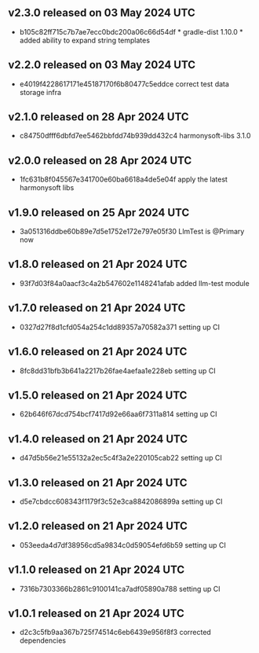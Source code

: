 ## v2.3.0 released on 03 May 2024 UTC
  * b105c82ff715c7b7ae7ecc0bdc200a06c66d54df * gradle-dist 1.10.0 * added ability to expand string templates
## v2.2.0 released on 03 May 2024 UTC
  * e4019f4228617171e45187170f6b80477c5eddce correct test data storage infra
## v2.1.0 released on 28 Apr 2024 UTC
  * c84750dfff6dbfd7ee5462bbfdd74b939dd432c4 harmonysoft-libs 3.1.0
## v2.0.0 released on 28 Apr 2024 UTC
  * 1fc631b8f045567e341700e60ba6618a4de5e04f apply the latest harmonysoft libs
## v1.9.0 released on 25 Apr 2024 UTC
  * 3a051316ddbe60b89e7d5e1752e172e797e05f30 LlmTest is @Primary now
## v1.8.0 released on 21 Apr 2024 UTC
  * 93f7d03f84a0aacf3c4a2b547602e1148241afab added llm-test module
## v1.7.0 released on 21 Apr 2024 UTC
  * 0327d27f8d1cfd054a254c1dd89357a70582a371 setting up CI
## v1.6.0 released on 21 Apr 2024 UTC
  * 8fc8dd31bfb3b641a2217b26fae4aefaa1e228eb setting up CI
## v1.5.0 released on 21 Apr 2024 UTC
  * 62b646f67dcd754bcf7417d92e66aa6f7311a814 setting up CI
## v1.4.0 released on 21 Apr 2024 UTC
  * d47d5b56e21e55132a2ec5c4f3a2e220105cab22 setting up CI
## v1.3.0 released on 21 Apr 2024 UTC
  * d5e7cbdcc608343f1179f3c52e3ca8842086899a setting up CI
## v1.2.0 released on 21 Apr 2024 UTC
  * 053eeda4d7df38956cd5a9834c0d59054efd6b59 setting up CI
## v1.1.0 released on 21 Apr 2024 UTC
  * 7316b7303366b2861c9100141ca7adf05890a788 setting up CI
## v1.0.1 released on 21 Apr 2024 UTC
  * d2c3c5fb9aa367b725f74514c6eb6439e956f8f3 corrected dependencies

